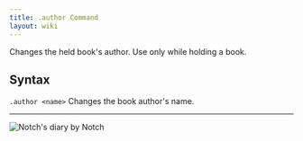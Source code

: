 ```yaml
---
title: .author Command
layout: wiki
---
```

Changes the held book's author. Use only while holding a book.

## Syntax
`.author <name>` Changes the book author's name.

---

![Notch's diary by Notch](https://cloud.githubusercontent.com/assets/10100202/8748369/4c3f8f0a-2c9a-11e5-9ea2-97d6591393cc.jpg)
